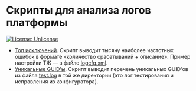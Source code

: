 # Скрипты для анализа логов платформы

 [![License: Unlicense](https://img.shields.io/badge/license-Unlicense-blue.svg)](http://unlicense.org/)

- [Топ исключений](/ExceptionsTop). Скрипт выводит тысячу наиболее частотных ошибок в формате «количество срабатываний + описание». Пример настройки ТЖ — в файле [logcfg.xml](/ExceptionsTop/logcfg.xml).
- [Уникальные GUID'ы](/UniqueGUIDs). Скрипт выводит перечень уникальных GUID'ов из файла [test.log](/UniqueGUIDs/test.log) в той же директории (это лог тестирования и исправления из конфигуратора).
